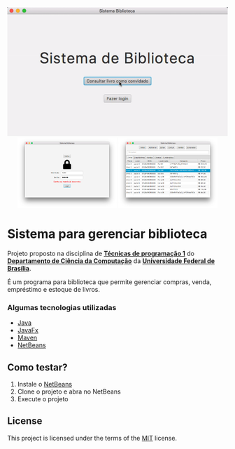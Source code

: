 <div align="center">
    <img src="https://github.com/diogob003/librarySoftware/blob/screenshots/img0-library-software.gif">
    <img src="https://github.com/diogob003/librarySoftware/blob/screenshots/img1-login.png" width="45%">
    <img src="https://github.com/diogob003/librarySoftware/blob/screenshots/img2-admin.png" width="45%">
</div>

# Sistema para gerenciar biblioteca

Projeto proposto na disciplina de [**Técnicas de programação 1**](https://sigaa.unb.br/sigaa/public/turmas/listar.jsf?formTurma=formTurma&formTurma%3AinputNivel=G&formTurma%3AinputDepto=508&javax.faces.ViewState=j_id6&formTurma%3Aaquij_id_29=formTurma%3Aaquij_id_29&id=178570&publico=public) do [**Departamento de Ciência da Computação**](https://cic.unb.br) da [**Universidade Federal de Brasília**](https://www.unb.br).

É um programa para biblioteca que permite gerenciar compras, venda, empréstimo e estoque de livros.

### Algumas tecnologias utilizadas
 - [Java](https://www.java.com)
 - [JavaFx](https://openjfx.io)
 - [Maven](https://maven.apache.org)
 - [NetBeans](https://netbeans.apache.org)

## Como testar?
1. Instale o [NetBeans](https://netbeans.apache.org)
2. Clone o projeto e abra no NetBeans
3. Execute o projeto

## License
This project is licensed under the terms of the [MIT](https://choosealicense.com/licenses/mit) license.